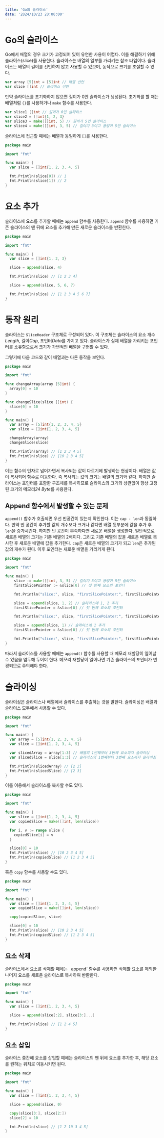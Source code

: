 ```yaml
---
title: 'Go의 슬라이스'
date: '2024/10/23 20:00:00'
---
```


# Go의 슬라이스

Go에서 배열의 경우 크기가 고정되어 있어 유연한 사용이 어렵다. 이를 해결하기 위해 슬라이스(slice)를 사용한다. 슬라이스는 배열의 일부를 가리키는 참조 타입이다.
슬라이스는 배열의 길이를 선언하지 않고 사용할 수 있으며, 동적으로 크기를 조절할 수 있다.

```go
var array [5]int = [5]int // 배열 선언
var slice []int // 슬라이스 선언
```

만약 슬라이스를 초기화하지 않으면 길이가 0인 슬라이스가 생성된다.
초기화를 할 때는 배열처럼 `{}`를 사용하거나 `make` 함수를 사용한다.

```go
var slice1 []int // 길이가 0인 슬라이스
var slice2 = []int{1, 2, 3}
var slice3 = make([]int, 5) // 길이가 5인 슬라이스
var slice4 = make([]int, 3, 5) // 길이가 3이고 용량이 5인 슬라이스
```

슬라이스에 접근할 때에는 배열과 동일하게 `[]`를 사용한다.

```go
package main

import "fmt"

func main() {
  var slice = []int{1, 2, 3, 4, 5}

  fmt.Println(slice[0]) // 1
  fmt.Println(slice[1]) // 2
}
```

# 요소 추가

슬라이스에 요소를 추가할 때에는 `append` 함수를 사용한다. `append` 함수를 사용하면 기존 슬라이스의 맨 뒤에 요소를 추가해 만든 새로운 슬라이스를 반환한다.

```go
package main

import "fmt"

func main() {
  var slice = []int{1, 2, 3}

  slice = append(slice, 4)

  fmt.Println(slice) // [1 2 3 4]

  slice = append(slice, 5, 6, 7)

  fmt.Println(slice) // [1 2 3 4 5 6 7]
}
```

# 동작 원리

슬라이스는 `SliceHeader` 구조체로 구성되어 있다. 이 구조체는 슬라이스의 요소 개수*Length*, 길이*Cap*, 포인터*Data*를 가지고 있다. 슬라이스가 실제 배열을 가리키는 포인터를 소유함으로서 크기가 가변적인 배열을 구현할 수 있다.

그렇기에 다음 코드와 같이 배열과는 다른 동작을 보인다.

```go
package main

import "fmt"

func changeArray(array [5]int) {
  array[0] = 10
}

func changeSlice(slice []int) {
  slice[0] = 10
}

func main() {
  var array = [5]int{1, 2, 3, 4, 5}
  var slice = []int{1, 2, 3, 4, 5}

  changeArray(array)
  changeSlice(slice)

  fmt.Println(array) // [1 2 3 4 5]
  fmt.Println(slice) // [10 2 3 4 5]
}
```

이는 함수의 인자로 넘어가면서 복사되는 값이 다르기에 발생하는 현상이다. 배열은 값이 복사되어 함수로 이동한다. 즉 복사되는 값의 크기는 배열의 크기와 같다. 하지만 슬라이스는 포인터를 포함한 구조체를 복사하므로 슬라이스의 크기와 상관없이 항상 고정된 크기의 메모리*24 Byte*를 사용한다.

## Append 함수에서 발생할 수 있는 문제

`append()` 함수가 호출되면 우선 빈공간이 있는지 확인한다. 이는 `cap - len`과 동일하다. 만약 빈 공간이 추가할 값의 개수보다 크거나 같다면 배열 뒷부분에 값을 추가 후 `len`을 증가시킨다. 하지만 빈 공간이 부족하다면 새로운 배열을 생성한다. 일반적으로 새로운 배열의 크기는 기존 배열의 2배이다. 그리고 기존 배열의 값을 새로운 배열로 복사한 후 새로운 배열에 값을 추가한다. `cap`은 새로운 배열의 크기가 되고 `len`은 추가된 값의 개수가 된다. 이후 포인터는 새로운 배열을 가리키게 된다.

```go
package main

import "fmt"

func main() {
	slice := make([]int, 3, 5) // 길이가 3이고 용량이 5인 슬라이스
	firstSlicePointer := &slice[0] // 첫 번째 요소의 포인터

	fmt.Println("slice:", slice, "firstSlicePointer:", firstSlicePointer) // slice: [0 0 0] firstSlicePointer: 0xc0000b6010

	slice = append(slice, 1, 2) // 슬라이스에 1, 2 추가
	firstSlicePointer = &slice[0] // 첫 번째 요소의 포인터

	fmt.Println("slice:", slice, "firstSlicePointer:", firstSlicePointer) // slice: [0 0 0 1 2] firstSlicePointer: 0xc0000b6010 용량이 부족하지 않아 메모리 재할당이 일어나지 않음

	slice = append(slice, 1) // 슬라이스에 1 추가
	firstSlicePointer = &slice[0] // 첫 번째 요소의 포인터

	fmt.Println("slice:", slice, "firstSlicePointer:", firstSlicePointer) // slice: [0 0 0 1 2 1] firstSlicePointer: 0x14000132000 용량이 부족하여 메모리 재할당이 일어남
}
```

따라서 슬라이스를 사용할 때에는 `append()` 함수를 사용할 때 메모리 재할당이 일어날 수 있음을 염두해 두어야 한다. 메모리 재할당이 일어나면 기존 슬라이스의 포인터가 변경되므로 주의해야 한다.

# 슬라이싱

슬라이싱은 슬라이스나 배열에서 슬라이스를 추출하는 것을 말한다. 슬라이싱은 배열과 슬라이스 모두에서 사용할 수 있다.

```go
package main

import "fmt"

func main() {
  var array = [5]int{1, 2, 3, 4, 5}
  var slice = []int{1, 2, 3, 4, 5}

  var slicedArray = array[1:3] // 배열의 1번째부터 3번째 요소까지 슬라이싱
  var slicedSlice = slice[1:3] // 슬라이스의 1번째부터 3번째 요소까지 슬라이싱

  fmt.Println(slicedArray) // [2 3]
  fmt.Println(slicedSlice) // [2 3]
}
```

이를 이용해서 슬라이스를 복사할 수도 있다.

```go
package main

import "fmt"

func main() {
  var slice = []int{1, 2, 3, 4, 5}
  var copiedSlice = make([]int, len(slice))

  for i, v := range slice {
    copiedSlice[i] = v
  }

  slice[0] = 10
  fmt.Println(slice) // [10 2 3 4 5]
  fmt.Println(copiedSlice) // [1 2 3 4 5]
}
```

혹은 `copy` 함수를 사용할 수도 있다.

```go
package main

import "fmt"

func main() {
  var slice = []int{1, 2, 3, 4, 5}
  var copiedSlice = make([]int, len(slice))

  copy(copiedSlice, slice)

  slice[0] = 10
  fmt.Println(slice) // [10 2 3 4 5]
  fmt.Println(copiedSlice) // [1 2 3 4 5]
}
```

## 요소 삭제

슬라이스에서 요소를 삭제할 때에는 ` `append` 함수를 사용하면 삭제할 요소를 제외한 나머지 요소를 새로운 슬라이스로 복사하여 반환한다.

```go
package main

import "fmt"

func main() {
  var slice = []int{1, 2, 3, 4, 5}

  slice = append(slice[:2], slice[3:]...)

  fmt.Println(slice) // [1 2 4 5]
}
```

## 요소 삽입

슬라이스 중간에 요소를 삽입할 때에는 슬라이스의 맨 뒤에 요소를 추가한 후, 해당 요소를 원하는 위치로 이동시키면 된다.

```go
package main

import "fmt"

func main() {
  var slice = []int{1, 2, 3, 4, 5}

  slice = append(slice, 0)

  copy(slice[3:], slice[2:])
  slice[2] = 10

  fmt.Println(slice) // [1 2 10 3 4 5]
}
```
